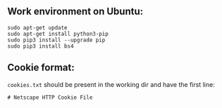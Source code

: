 ## Work environment on Ubuntu:
```
sudo apt-get update
sudo apt-get install python3-pip
sudo pip3 install --upgrade pip
sudo pip3 install bs4
```

## Cookie format:
`cookies.txt` should be present in the working dir and have the first line:
```
# Netscape HTTP Cookie File
```